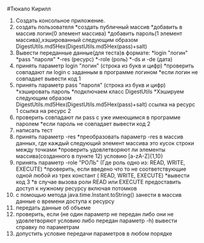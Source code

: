 #Тюкало Кирилл
1.  Создать консольное приложение.
2.  создать пользователя
      *создать публичный массив 
      *добавить в массив логин(0 элемент массива) 
      *добавить пароль(1 элемент массива),хэшированный следующим образом DigestUtils.md5Hex(DigestUtils.md5Hex(pass)+salt)  
3.  Вывести переданные данные(для теста)в формате:
      *login "логин"
      *pass "пароля"
      *-res (ресурс)
      *-role (роль)
      *-ds и -de (дата)
4.  принять параметр login "логин" (строка из букв и цифр)
      *проверить совпадают ли login с заданным в программе логином
      *если логин не совпадает вывести код 1
5.  принять параметр pass "пароля" (строка из букв и цифр)
      *хэшировать пароль
      *подключаем класс DigestUtils 
      *Хэшируем следующим образом DigestUtils.md5Hex(DigestUtils.md5Hex(pass)+salt) ссылка на ресурс 1  	 ссылка на ресурс 2
6.  проверить совпадают ли pass с уже имеющимся в программе паролем
      *если пароль не совпадает вывести код 2
7.  написать тест 
8.  принять параметр -res 
      *преобразовать параметр -res в массив данных, где каждый следующий элемент массива это кусок строки между точками
      *проверить удовлетворяют ли элементы массива(созданного в пункте 12) условию  [a-zA-Z]{1,10}
9. принять параметр -role "РОЛЬ" (Где роль одно из: READ, WRITE, EXECUTE)
      *проверить, если введено что то не соответствующие одной любой из трех констант ( READ, WRITE, EXECUTE)
      *вывести код 3
      *в случае вызова роли READ или EXECUTE предоставить доступ к нужному ресурсу включая потомков
10. с помощью метода  java.time.Instant.toString()  занести в массив данные о времени доступа к ресурсу 
11. передать данные об объеме 
12. проверить, если (не один параметр не передан либо они не удовлетворяют условию либо передан параметр -h) вывести справку по параметрам 
13. допустить условие передачи параметров в любом порядке
